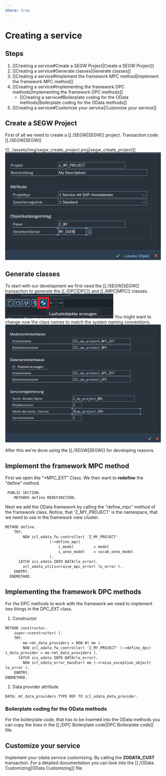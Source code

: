 ```yaml
---
share: true
---
```

# Creating a service

## Steps

1. [[Creating a service#Create a SEGW Project|Create a SEGW Project]]
2. [[Creating a service#Generate classes|Generate classes]]
3. [[Creating a service#Implement the framework MPC method|Implement the framework MPC method]]
4. [[Creating a service#Implementing the framework DPC methods|Implementing the framework DPC methods]]
	-  [[Creating a service#Boilerplate coding for the OData methods|Boilerplate coding for the OData methods]]
5. [[Creating a service#Customize your service|Customize your service]]


## Create a SEGW Project

First of all we need to create a  [[./SEGW|SEGW]] project. 
Transaction code:  [[./SEGW|SEGW]]

![[../assets/img/segw_create_project.png|segw_create_project]]
![](../assets/img/segw_name_project.png)

## Generate classes 

To start with our development we first need the [[./SEGW|SEGW]] transaction to generate the [[./DPC|DPC]] and [[./MPC|MPC]] classes. 
![generate_classes](../assets/img/segw_generate_classes.png)
You might want to change now the class names to match the system naming conventions.
![](../assets/img/segw_model_service_def.png)

After this we're done using the  [[./SEGW|SEGW]] for developing reasons. 

## Implement the framework MPC method

First we open the "*MPC_EXT" Class. We then want to **redefine** the "define" method.
```abap
 PUBLIC SECTION.
    METHODS define REDEFINITION.
```

Next we add the OData framework by calling the "define_mpc" method of the framework class. Notice, that 'Z_MY_PROJECT' is the namespace, that we need to use in the framework view cluster.
```abap
METHOD define.
    TRY.
        NEW zcl_odata_fw_controller( 'Z_MY_PROJECT'
                    )->define_mpc(
                        i_model         = model
                        i_anno_model    = vocab_anno_model
                    ).
      CATCH zcx_odata INTO DATA(lo_error).
        zcl_odata_utils=>raise_mpc_error( lo_error ).
    ENDTRY.
  ENDMETHOD.
```

## Implementing the framework DPC methods

For the DPC methods to work with the framework we need to implement two things in the DPC_EXT class.
1. Constructor
```abap
METHOD constructor.
	super->constructor( ).
	TRY.
		me->mt_data_providers = NEW #( me ).
		NEW zcl_odata_fw_controller( 'Z_MY_PROJECT' )->define_dpc( i_data_provider = me->mt_data_providers ).
	  CATCH zcx_odata INTO DATA(lo_error).
		NEW zcl_odata_error_handler( me )->raise_exception_object( lo_error ).
	ENDTRY.
ENDMETHOD.
```
2. Data provider attribute
```abap
DATA: mt_data_providers TYPE REF TO zcl_odata_data_provider.
```


### Boilerplate coding for the OData methods

For the boilerplate code, that has to be inserted into the OData methods you can copy the lines in the [[./DPC Boilerplate code|DPC Boilerplate code]] file.

## Customize your service

Implement your odata service customizing. By calling the **ZODATA_CUST** transaction.
For a detailed documentation you can look into the [[./OData Customizing|OData Customizing]] file.

